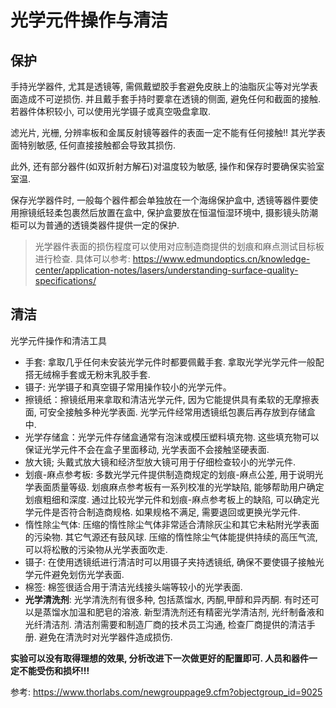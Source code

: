 # 光学元件操作与清洁

## 保护

手持光学器件, 尤其是透镜等, 需佩戴塑胶手套避免皮肤上的油脂灰尘等对光学表面造成不可逆损伤. 并且戴手套手持时要拿在透镜的侧面, 避免任何和截面的接触. 若器件体积较小, 可以使用光学镊子或真空吸盘拿取. 

滤光片, 光栅, 分辨率板和金属反射镜等器件的表面一定不能有任何接触!! 其光学表面特别敏感, 任何直接接触都会导致其损伤. 

此外, 还有部分器件(如双折射方解石)对温度较为敏感, 操作和保存时要确保实验室室温. 

保存光学器件时, 一般每个器件都会单独放在一个海绵保护盒中, 透镜等器件要使用擦镜纸轻柔包裹然后放置在盒中, 保护盒要放在恒温恒湿环境中, 摄影镜头防潮柜可以为普通的透镜类器件提供一定的保护. 

> 光学器件表面的损伤程度可以使用对应制造商提供的划痕和麻点测试目标板进行检查. 具体可以参考: https://www.edmundoptics.cn/knowledge-center/application-notes/lasers/understanding-surface-quality-specifications/

## 清洁

光学元件操作和清洁工具

- 手套: 拿取几乎任何未安装光学元件时都要佩戴手套. 拿取光学光学元件一般配搭无绒棉手套或无粉末乳胶手套. 
- 镊子: 光学镊子和真空镊子常用操作较小的光学元件。
- 擦镜纸：擦镜纸用来拿取和清洁光学元件, 因为它能提供具有柔软的无摩擦表面, 可安全接触多种光学表面. 光学元件经常用透镜纸包裹后再存放到存储盒中. 
- 光学存储盒：光学元件存储盒通常有泡沫或模压塑料填充物. 这些填充物可以保证光学元件不会在盒子里面移动, 光学表面不会接触坚硬表面. 
- 放大镜; 头戴式放大镜和经济型放大镜可用于仔细检查较小的光学元件. 
- 划痕-麻点参考板: 多数光学元件提供制造商规定的划痕-麻点公差, 用于说明光学表面质量等级. 划痕麻点参考板有一系列校准的光学缺陷, 能够帮助用户确定划痕粗细和深度. 通过比较光学元件和划痕-麻点参考板上的缺陷, 可以确定光学元件是否符合制造商规格. 如果规格不满足, 需要退回或更换光学元件. 
- 惰性除尘气体: 压缩的惰性除尘气体非常适合清除灰尘和其它未粘附光学表面的污染物. 其它气源还有鼓风球. 压缩的惰性除尘气体能提供持续的高压气流, 可以将松散的污染物从光学表面吹走. 
- 镊子: 在使用透镜纸进行清洁时可以用镊子夹持透镜纸, 确保不要使镊子接触光学元件避免划伤光学表面. 
- 棉签: 棉签很适合用于清洁光线接头端等较小的光学表面. 
- **光学清洗剂**: 光学清洗剂有很多种, 包括蒸馏水, 丙酮,甲醇和异丙酮. 有时还可以是蒸馏水加温和肥皂的溶液. 新型清洗剂还有精密光学清洁剂, 光纤制备液和光纤清洁剂. 清洁剂需要和制造厂商的技术员工沟通, 检查厂商提供的清洁手册. 避免在清洗时对光学器件造成损伤.

**实验可以没有取得理想的效果, 分析改进下一次做更好的配置即可. 人员和器件一定不能受伤和损坏!!!**

参考: https://www.thorlabs.com/newgrouppage9.cfm?objectgroup_id=9025